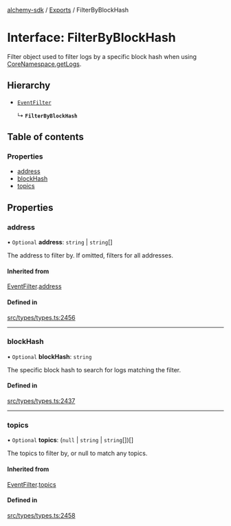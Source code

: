 [alchemy-sdk](../README.md) / [Exports](../modules.md) / FilterByBlockHash

# Interface: FilterByBlockHash

Filter object used to filter logs by a specific block hash when using
[CoreNamespace.getLogs](../classes/CoreNamespace.md#getlogs).

## Hierarchy

- [`EventFilter`](EventFilter.md)

  ↳ **`FilterByBlockHash`**

## Table of contents

### Properties

- [address](FilterByBlockHash.md#address)
- [blockHash](FilterByBlockHash.md#blockhash)
- [topics](FilterByBlockHash.md#topics)

## Properties

### address

• `Optional` **address**: `string` \| `string`[]

The address to filter by. If omitted, filters for all addresses.

#### Inherited from

[EventFilter](EventFilter.md).[address](EventFilter.md#address)

#### Defined in

[src/types/types.ts:2456](https://github.com/alchemyplatform/alchemy-sdk-js/blob/aeb51c8/src/types/types.ts#L2456)

___

### blockHash

• `Optional` **blockHash**: `string`

The specific block hash to search for logs matching the filter.

#### Defined in

[src/types/types.ts:2437](https://github.com/alchemyplatform/alchemy-sdk-js/blob/aeb51c8/src/types/types.ts#L2437)

___

### topics

• `Optional` **topics**: (``null`` \| `string` \| `string`[])[]

The topics to filter by, or null to match any topics.

#### Inherited from

[EventFilter](EventFilter.md).[topics](EventFilter.md#topics)

#### Defined in

[src/types/types.ts:2458](https://github.com/alchemyplatform/alchemy-sdk-js/blob/aeb51c8/src/types/types.ts#L2458)

